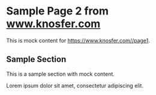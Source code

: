 # Sample Page 2 from www.knosfer.com

This is mock content for https://www.knosfer.com//page1.

## Sample Section

This is a sample section with mock content.

Lorem ipsum dolor sit amet, consectetur adipiscing elit.
